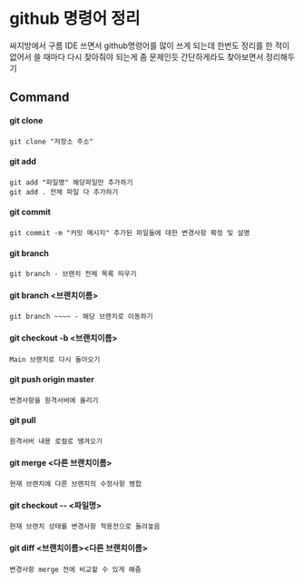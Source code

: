 # github 명령어 정리
싸지방에서 구름 IDE 쓰면서 github명령어를 많이 쓰게 되는데 한번도 정리를 한 적이 없어서 쓸 때마다 다시 찾아줘야 되는게 좀 문제인듯
간단하게라도 찾아보면서 정리해두기 

## Command
#### git clone  
    git clone "저장소 주소"  
#### git add  
    git add "파일명" 해당파일만 추가하기  
    git add . 전체 파일 다 추가하기  
#### git commit
    git commit -m "커밋 메시지" 추가된 파일들에 대한 변경사항 확정 및 설명
#### git branch
    git branch - 브랜치 전체 목록 띄우기
#### git branch <브랜치이름>
    git branch ~~~~ - 해당 브랜치로 이동하기
#### git checkout -b <브랜치이름>	 
    Main 브랜치로 다시 돌아오기
#### git push origin master
    변경사항을 원격서버에 올리기
#### git pull	
    원격서버 내용 로컬로 땡겨오기
#### git merge <다른 브랜치이름>
    현재 브랜치에 다른 브랜치의 수정사항 병합
#### git checkout -- <파일명>
    현재 브랜치 상태를 변경사항 적용전으로 돌려놓음
#### git diff <브랜치이름><다른 브랜치이름>
    변경사항 merge 전에 비교할 수 있게 해줌

